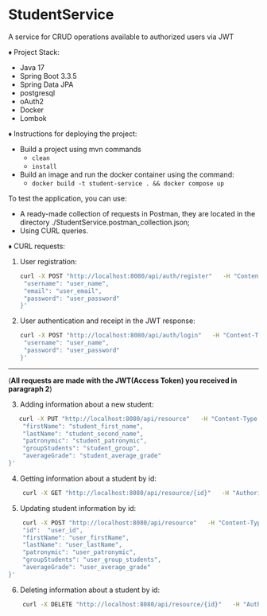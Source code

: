 # StudentService
A service for CRUD operations available to authorized users via JWT

♦ Project Stack:
* Java 17
* Spring Boot 3.3.5
* Spring Data JPA
* postgresql
* oAuth2
* Docker
* Lombok  

♦ Instructions for deploying the project:
* Build a project using mvn commands
    * `clean`
    * `install`
* Build an image and run the docker container using the command:
    * `docker build -t student-service . && docker compose up`

To test the application, you can use:    
* A ready-made collection of requests in Postman, they are located in the directory ./StudentService.postman_collection.json;  
* Using CURL queries.

♦ CURL requests:
1. User registration:
   ```zsh
   curl -X POST "http://localhost:8080/api/auth/register"   -H "Content-Type: application/json"   -d '{  
    "username": "user_name",  
    "email": "user_email",  
    "password": "user_password"
   }'  
   ```
2. User authentication and receipt in the JWT response:
   ```zsh
   curl -X POST "http://localhost:8080/api/auth/login"   -H "Content-Type: application/json"   -d '{
    "username": "user_name",  
    "password": "user_password"
   }'  
   ```

***

(**All requests are made with the JWT(Access Token) you received in paragraph 2**)

3. Adding information about a new student:
```zsh
   curl -X PUT "http://localhost:8080/api/resource"   -H "Content-Type: application/json"   -H "Authorization: bearer $yourToken"   -d '{
    "firstName": "student_first_name",  
    "lastName": "student_second_name",  
    "patronymic": "student_patronymic",  
    "groupStudents": "student_group",  
    "averageGrade": "student_average_grade"
}' 
```
4. Getting information about a student by id:
```zsh
    curl -X GET "http://localhost:8080/api/resource/{id}"   -H "Authorization: bearer $yourToken" 
```
5. Updating student information by id:
```zsh
    curl -X POST "http://localhost:8080/api/resource"   -H "Content-Type: application/json"   -H "Authorization: bearer $yourToken"   -d '{
    "id":  "user_id",  
    "firstName": "user_firstName",  
    "lastName": "user_lastName",  
    "patronymic": "user_patronymic",  
    "groupStudents": "user_group_students",  
    "averageGrade": "user_average_grade"
}'
```
6. Deleting information about a student by id:
```zsh
    curl -X DELETE "http://localhost:8080/api/resource/{id}"   -H "Authorization: bearer $yourToken" 
```

